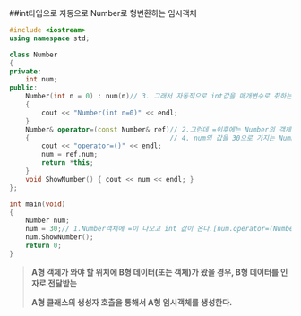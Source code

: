 ##int타입으로 자동으로 Number로 형변환하는 임시객체

```C++
#include <iostream>
using namespace std;

class Number
{
private:
	int num;
public:
	Number(int n = 0) : num(n)// 3. 그래서 자동적으로 int값을 매개변수로 취하는 Number생성자를 호출한다.
	{
		cout << "Number(int n=0)" << endl;
	}
	Number& operator=(const Number& ref)// 2.그런데 =이후에는 Number의 객체가 온다.
	{                                   // 4. num의 값을 30으로 가지는 Number객체 ref가 만들어진다.(임시객체)
		cout << "operator=()" << endl;
		num = ref.num;
		return *this;
	}
	void ShowNumber() { cout << num << endl; }
};

int main(void)
{
	Number num;
	num = 30;// 1.Number객체에 =이 나오고 int 값이 온다.[num.operator=(Number(30))];
	num.ShowNumber();
	return 0;
}

```
> **A형 객체가 와야 할 위치에 B형 데이터(또는 객체)가 왔을 경우, B형 데이터를 인자로 전달받는**
> 
> **A형 클래스의 생성자 호출을 통해서 A형 임시객체를 생성한다.**

